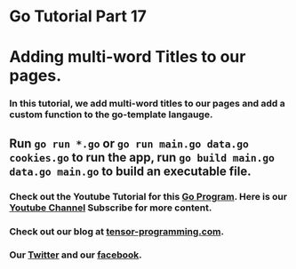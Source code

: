 # Go Tutorial Part 17
# Adding multi-word Titles to our pages.   

### In this tutorial, we add multi-word titles to our pages and add a custom function to the go-template langauge. 
## Run `go run *.go` or `go run main.go data.go cookies.go` to run the app, run `go build main.go data.go main.go` to build an executable file. 

### Check out the Youtube Tutorial for this [Go Program](https://youtu.be/tewAPaTdnCs). Here is our [Youtube Channel](https://www.youtube.com/channel/UCYqCZOwHbnPwyjawKfE21wg) Subscribe for more content.

### Check out our blog at [tensor-programming.com](http://tensor-programming.com/).

### Our [Twitter](https://twitter.com/TensorProgram) and our [facebook](https://www.facebook.com/Tensor-Programming-1197847143611799/).
